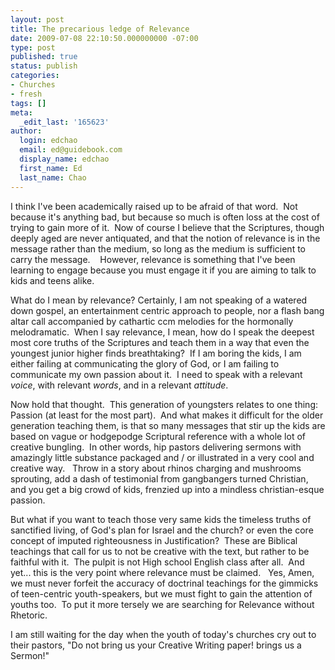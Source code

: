 ```yaml
---
layout: post
title: The precarious ledge of Relevance
date: 2009-07-08 22:10:50.000000000 -07:00
type: post
published: true
status: publish
categories:
- Churches
- fresh
tags: []
meta:
  _edit_last: '165623'
author:
  login: edchao
  email: ed@guidebook.com
  display_name: edchao
  first_name: Ed
  last_name: Chao
---
```

<p>I think I've been academically raised up to be afraid of that word.  Not because it's anything bad, but because so much is often loss at the cost of trying to gain more of it.  Now of course I believe that the Scriptures, though deeply aged are never antiquated, and that the notion of relevance is in the message rather than the medium, so long as the medium is sufficient to carry the message.    However, relevance is something that I've been learning to engage because you must engage it if you are aiming to talk to kids and teens alike.</p>
<p>What do I mean by relevance? Certainly, I am not speaking of a watered down gospel, an entertainment centric approach to people, nor a flash bang altar call accompanied by cathartic ccm melodies for the hormonally melodramatic.  When I say relevance, I mean, how do I speak the deepest most core truths of the Scriptures and teach them in a way that even the youngest junior higher finds breathtaking?  If I am boring the kids, I am either failing at communicating the glory of God, or I am failing to communicate my own passion about it.  I need to speak with a relevant <em>voice</em>, with relevant <em>words</em>, and in a relevant <em>attitude</em>.</p>
<p>Now hold that thought.  This generation of youngsters relates to one thing: Passion (at least for the most part).  And what makes it difficult for the older generation teaching them, is that so many messages that stir up the kids are based on vague or hodgepodge Scriptural reference with a whole lot of creative bungling.  In other words, hip pastors delivering sermons with amazingly little substance packaged and / or illustrated in a very cool and creative way.   Throw in a story about rhinos charging and mushrooms sprouting, add a dash of testimonial from gangbangers turned Christian, and you get a big crowd of kids, frenzied up into a mindless christian-esque passion.</p>
<p>But what if you want to teach those very same kids the timeless truths of sanctified living, of God's plan for Israel and the church? or even the core concept of imputed righteousness in Justification?  These are Biblical teachings that call for us to not be creative with the text, but rather to be faithful with it.  The pulpit is not High school English class after all.  And yet... this is the very point where relevance must be claimed.   Yes, Amen,  we must never forfeit the accuracy of doctrinal teachings for the gimmicks of teen-centric youth-speakers, but we must fight to gain the attention of youths too.  To put it more tersely we are searching for Relevance without Rhetoric.</p>
<p>I am still waiting for the day when the youth of today's churches cry out to their pastors, "Do not bring us your Creative Writing paper! brings us a Sermon!"</p>
